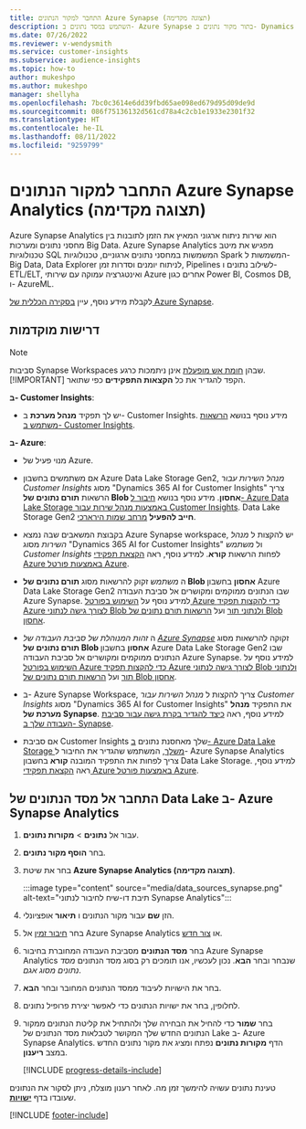 ```yaml
---
title: התחבר למקור הנתונים Azure Synapse (תצוגה מקדימה)
description: השתמש במסד נתונים ב- Azure Synapse בתור מקור נתונים ב- Dynamics 365 Customer Insights.
ms.date: 07/26/2022
ms.reviewer: v-wendysmith
ms.service: customer-insights
ms.subservice: audience-insights
ms.topic: how-to
author: mukeshpo
ms.author: mukeshpo
manager: shellyha
ms.openlocfilehash: 7bc0c3614e6dd39fbd65ae098ed679d95d09de9d
ms.sourcegitcommit: 086f75136132d561cd78a4c2cb1e1933e2301f32
ms.translationtype: HT
ms.contentlocale: he-IL
ms.lasthandoff: 08/11/2022
ms.locfileid: "9259799"
---
```

# <a name="connect-an-azure-synapse-analytics-data-source-preview"></a>התחבר למקור הנתונים Azure Synapse Analytics (תצוגה מקדימה)

Azure Synapse Analytics הוא שירות ניתוח ארגוני המאיץ את הזמן לתובנות בין מחסני נתונים ומערכות Big Data. Azure Synapse Analytics מפגיש את מיטב טכנולוגיות SQL המשמשות במחסני נתונים ארגוניים, טכנולוגיות Spark המשמשות ל-Big Data,‏ Data Explorer לניתוח יומנים וסדרות זמן, Pipelines לשילוב נתונים ו-ETL/ELT, ואינטגרציה עמוקה עם שירותי Azure אחרים כגון Power BI, Cosmos DB, ו- AzureML.

לקבלת מידע נוסף, עיין [ בסקירה הכללית של Azure Synapse](/azure/synapse-analytics/overview-what-is).

## <a name="prerequisites"></a>‏‫דרישות מוקדמות‬

> [!NOTE]
> סביבות Synapse Workspaces שבהן [חומת אש מופעלת](/azure/synapse-analytics/security/synapse-workspace-ip-firewall) אינן ניתמכות כרגע.
> [!IMPORTANT]
> הקפד להגדיר את כל **הקצאות התפקידים** כפי שתואר.  

**ב- Customer Insights**:

* יש לך תפקיד **מנהל מערכת** ב- Customer Insights. מידע נוסף בנושא [הרשאות משתמש ב- Customer Insights](permissions.md#add-users).

**ב- Azure**:

- מנוי פעיל של Azure.

- אם משתמשים בחשבון Azure Data Lake Storage Gen2, *מנהל השירות עבור Customer Insights* מסוג "Dynamics 365 AI for Customer Insights" צריך הרשאות **תורם נתונים של Blob אחסון**. מידע נוסף בנושא [חיבור ל- Azure Data Lake Storage באמצעות מנהל שירות עבור Customer Insights](connect-service-principal.md). Data Lake Storage Gen2 **חייב להפעיל** [מרחב שמות הירארכי](/azure/storage/blobs/data-lake-storage-namespace).

- בקבוצת המשאבים שבה נמצא Azure Synapse workspace, יש להקצות ל *מנהל השירות* מסוג "Dynamics 365 AI for Customer Insights" ול *משתמש Customer Insights* לפחות הרשאות **קורא**. למידע נוסף, ראה [הקצאת תפקידי Azure באמצעות פורטל Azure](/azure/role-based-access-control/role-assignments-portal).

- ה *משתמש* זקוק להרשאות מסוג **תורם נתונים של Blob אחסון** בחשבון Azure Data Lake Storage Gen2 שבו הנתונים ממוקמים ומקושרים אל סביבת העבודה Azure Synapse. למידע נוסף על [השימוש בפורטל Azure כדי להקצות תפקיד Azure לצורך גישה לנתוני Blob ולנתוני תור](/azure/storage/common/storage-auth-aad-rbac-portal) ועל [הרשאות תורם נתונים של Blob אחסון](/azure/role-based-access-control/built-in-roles#storage-blob-data-contributor).

- ה *זהות המנוהלת של סביבת העבודה של [Azure Synapse](/azure/synapse-analytics/security/synapse-workspace-managed-identity)* זקוקה להרשאות מסוג **תורם נתונים של Blob אחסון** בחשבון Azure Data Lake Storage  Gen2 שבו הנתונים ממוקמים ומקושרים אל סביבת העבודה Azure Synapse. למידע נוסף על [השימוש בפורטל Azure כדי להקצות תפקיד Azure לצורך גישה לנתוני Blob ולנתוני תור](/azure/storage/common/storage-auth-aad-rbac-portal) ועל [הרשאות תורם נתונים של Blob אחסון](/azure/role-based-access-control/built-in-roles#storage-blob-data-contributor).

- ב- Azure Synapse Workspace, צריך להקצות ל *מנהל השירות עבור Customer Insights* מסוג "Dynamics 365 AI for Customer Insights" את התפקיד **מנהל מערכת של Synapse**. למידע נוסף, ראה [כיצד להגדיר בקרת גישה עבור סביבת העבודה שלך ב- Synapse](/azure/synapse-analytics/security/how-to-set-up-access-control).

- אם סביבת Customer Insights שלך מאחסנת נתונים [ב- Azure Data Lake Storage משלך](own-data-lake-storage.md), המשתמש שהגדיר את החיבור ל- Azure Synapse Analytics צריך לפחות את התפקיד המובנה **קורא** בחשבון Data Lake Storage. למידע נוסף, ראה [הקצאת תפקידי Azure באמצעות פורטל Azure](/azure/role-based-access-control/role-assignments-portal).

## <a name="connect-to-the-data-lake-database-in-azure-synapse-analytics"></a>התחבר אל מסד הנתונים של Data Lake ב- Azure Synapse Analytics

1. עבור אל **נתונים** > **מקורות נתונים**.

1. בחר **הוסף מקור נתונים**.

1. בחר את שיטת **Azure Synapse Analytics (תצוגה מקדימה)**.

   :::image type="content" source="media/data_sources_synapse.png" alt-text="תיבת דו-שיח לחיבור לנתוני Synapse Analytics":::
  
1. הזן **שם** עבור מקור הנתונים ו **תיאור** אופציונלי.

1. בחר [חיבור זמין](connections.md) אל Azure Synapse Analytics או [צור חדש](export-azure-synapse-analytics.md#set-up-connection-to-azure-synapse).

1. בחר **מסד הנתונים** מסביבת העבודה המחוברת בחיבור Azure Synapse Analytics שנבחר ובחר **הבא**. נכון לעכשיו, אנו תומכים רק בסוג מסד הנתונים *מסד נתונים מסוג אגם*.

1. בחר את הישויות לעיבוד ממסד הנתונים המחובר ובחר **הבא**.

1. לחלופין, בחר את ישויות הנתונים כדי לאפשר יצירת פרופיל נתונים.

1. בחר **שמור** כדי להחיל את הבחירה שלך ולהתחיל את קליטת הנתונים ממקור הנתונים החדש שלך המקושר לטבלאות מסד הנתונים של Lake ב- Azure Synapse Analytics. הדף **מקורות נתונים** נפתח ומציג את מקור נתונים החדש במצב **ריענון**.

   [!INCLUDE [progress-details-include](includes/progress-details-pane.md)]

טעינת נתונים עשויה להימשך זמן מה. לאחר רענון מוצלח, ניתן לסקור את הנתונים שעובדו בדף [**ישויות**](entities.md).

[!INCLUDE [footer-include](includes/footer-banner.md)]
